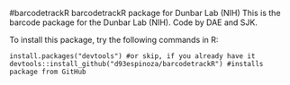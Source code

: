 #barcodetrackR
barcodetrackR package for Dunbar Lab (NIH)
This is the barcode package for the Dunbar Lab (NIH).
Code by DAE and SJK.

To install this package, try the following commands in R:
```
install.packages("devtools") #or skip, if you already have it
devtools::install_github("d93espinoza/barcodetrackR") #installs package from GitHub
```
